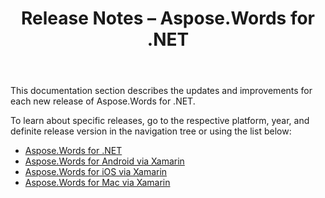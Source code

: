 ﻿---
title: Release Notes – Aspose.Words for .NET
articleTitle: Release Notes
linktitle: Release Notes
type: docs
description: "Learn more about updates including improvements and fixes for the latest release of Aspose.Words for .NET."
weight: 70
url: /net/release-notes/
---

This documentation section describes the updates and improvements for each new release of Aspose.Words for .NET.

To learn about specific releases, go to the respective platform, year, and definite release version in the navigation tree or using the list below:

- [Aspose.Words for .NET](/words/net/aspose-words-for-net/)
- [Aspose.Words for Android via Xamarin](/words/net/aspose-words-for-android-via-xamarin/)
- [Aspose.Words for iOS via Xamarin](/words/net/aspose-words-for-ios-via-xamarin/)
- [Aspose.Words for Mac via Xamarin](/words/net/aspose-words-for-mac-via-xamarin/)
